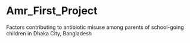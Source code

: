 # Amr_First_Project
Factors contributing to antibiotic misuse among parents of school-going children in Dhaka City, Bangladesh
